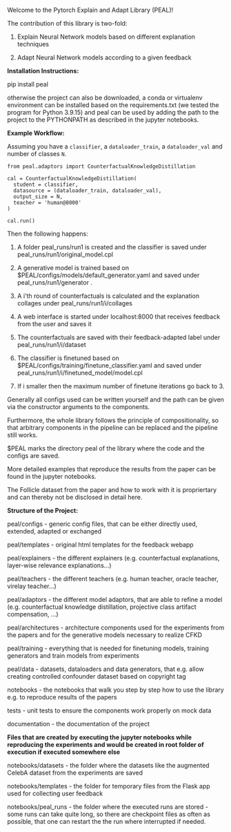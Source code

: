 Welcome to the Pytorch Explain and Adapt Library (PEAL)!

The contribution of this library is two-fold:

1) Explain Neural Network models based on different explanation techniques

2) Adapt Neural Network models according to a given feedback

**Installation Instructions:**

pip install peal

otherwise the project can also be downloaded, a conda or virtualenv environment can be installed based on the requirements.txt (we tested the program for Python 3.9.15) and peal can be used by adding the path to the project to the PYTHONPATH as described in the jupyter notebooks.

**Example Workflow:**

Assuming you have a ```classifier```, a ```dataloader_train```, a ```dataloader_val``` and number of classes ```N```.

```
from peal.adaptors import CounterfactualKnowledgeDistillation

cal = CounterfactualKnowledgeDistillation(
  student = classifier,
  datasource = (dataloader_train, dataloader_val),
  output_size = N,
  teacher = 'human@8000'
)

cal.run()
```

Then the following happens:

1) A folder peal_runs/run1 is created and the classifier is saved under peal_runs/run1/original_model.cpl

2) A generative model is trained based on $PEAL/configs/models/default_generator.yaml and saved under peal_runs/run1/generator .

3) A i'th round of counterfactuals is calculated and the explanation collages under peal_runs/run1/i/collages

4) A web interface is started under localhost:8000 that receives feedback from the user and saves it

5) The counterfactuals are saved with their feedback-adapted label under peal_runs/run1/i/dataset

6) The classifier is finetuned based on $PEAL/configs/training/finetune_classifier.yaml and saved under peal_runs/run1/i/finetuned_model/model.cpl

7) If i smaller then the maximum number of finetune iterations go back to 3.

Generally all configs used can be written yourself and the path can be given via the constructor arguments to the components.

Furthermore, the whole library follows the principle of compositionality, so that arbitrary components in the pipeline can be replaced and the pipeline still works.

$PEAL marks the directory peal of the library where the code and the configs are saved.

More detailed examples that reproduce the results from the paper can be found in the jupyter notebooks.

The Follicle dataset from the paper and how to work with it is propriertary and can thereby not be disclosed in detail here.

**Structure of the Project:**

peal/configs - generic config files, that can be either directly used, extended, adapted or exchanged

peal/templates - original html templates for the feedback webapp

peal/explainers - the different explainers (e.g. counterfactual explanations, layer-wise relevance explanations...)

peal/teachers - the different teachers (e.g. human teacher, oracle teacher, virelay teacher...)

peal/adaptors - the different model adaptors, that are able to refine a model (e.g. counterfactual knowledge distillation, projective class artifact compensation, ...)

peal/architectures - architecture components used for the experiments from the papers and for the generative models necessary to realize CFKD

peal/training - everything that is needed for finetuning models, training generators and train models from experiments

peal/data - datasets, dataloaders and data generators, that e.g. allow creating controlled confounder dataset based on copyright tag

notebooks - the notebooks that walk you step by step how to use the library e.g. to reproduce results of the papers

tests - unit tests to ensure the components work properly on mock data

documentation - the documentation of the project

**Files that are created by executing the jupyter notebooks while reproducing the experiments and would be created in root folder of execution if executed somewhere else**

notebooks/datasets - the folder where the datasets like the augmented CelebA dataset from the experiments are saved

notebooks/templates - the folder for temporary files from the Flask app used for collecting user feedback

notebooks/peal_runs - the folder where the executed runs are stored - some runs can take quite long, so there are checkpoint files as often as possible, that one can restart the the run where interrupted if needed.
